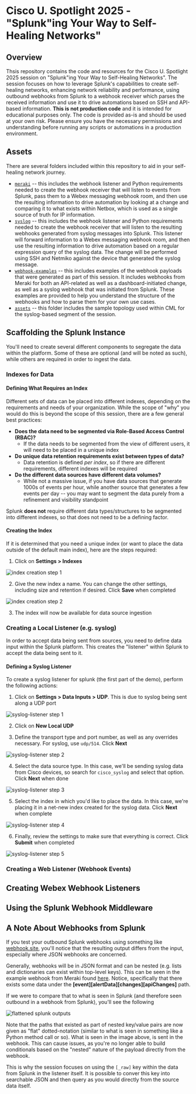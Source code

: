 # Cisco U. Spotlight 2025 - "Splunk"ing Your Way to Self-Healing Networks"

## Overview

Thsis repository contains the code and resources for the Cisco U. Spotlight 2025 session on "Splunk"ing Your Way to Self-Healing Networks". The session focuses on how to leverage Splunk's capabilities to create self-healing networks, enhancing network reliability and performance, using outbound webhooks from Splunk to a webhook receiver which parses the received information and use it to drive automations based on SSH and API-based information.  **This is not production code** and it is intended for educational purposes only. The code is provided as-is and should be used at your own risk. Please ensure you have the necessary permissions and understanding before running any scripts or automations in a production environment.

## Assets

There are several folders included within this repository to aid in your self-healing network journey.

- [`meraki`](https://github.com/qsnyder/spotlight-2025/tree/main/meraki) -- this includes the webhook listener and Python requirements needed to create the webhook receiver that will listen to events from Splunk, pass them to a Webex messaging webhook room, and then use the resulting information to drive automation by looking at a change and comparing it to what exists within Netbox, which is used as a single source of truth for IP information.
- [`syslog`](https://github.com/qsnyder/spotlight-2025/tree/main/syslog) -- this includes the webhook listener and Python requirements needed to create the webhook receiver that will listen to the resulting webhooks generated from syslog messages into Splunk.  This listener will forward information to a Webex messaging webhook room, and then use the resulting information to drive automation based on a regular expression query of the syslog data.  The change will be performed using SSH and Netmiko against the device that generated the syslog message.
- [`webhook-examples`](https://github.com/qsnyder/spotlight-2025/tree/main/webhook-examples) -- this includes examples of the webhook payloads that were generated as part of this session.  It includes webhooks from Meraki for both an API-related as well as a dashboard-initiated change, as well as a syslog webhook that was initiated from Splunk.  These examples are provided to help you understand the structure of the webhooks and how to parse them for your own use cases.
- [`assets`](https://github.com/qsnyder/spotlight-2025/tree/main/assets) -- this folder includes the sample topology used within CML for the syslog-based segment of the session.

## Scaffolding the Splunk Instance

You'll need to create several different components to segregate the data within the platform.  Some of these are optional (and will be noted as such), while others are required in order to ingest the data.

### Indexes for Data

#### Defining What Requires an Index

Different sets of data can be placed into different indexes, depending on the requirements and needs of your organization.  While the scope of "why" you would do this is beyond the scope of this session, there are a few general best practices:

- **Does the data need to be segmented via Role-Based Access Control (RBAC)?**
  - If the data needs to be segmented from the view of different users, it will need to be placed in a unique index
- **Do unique data retention requirements exist between types of data?**
  - Data retention is defined *per index*, so if there are different requirements, different indexes will be required
- **Do the different data sources have different data volumes?**
  - While not a massive issue, if you have data sources that generate 1000s of events per hour, while another source that generates a few events per day -- you may want to segment the data purely from a refinement and visibility standpoint

Splunk **does not** require different data types/structures to be segmented into different indexes, so that does not need to be a defining factor.

#### Creating the Index

If it is determined that you need a unique index (or want to place the data outside of the default main index), here are the steps required:

1. Click on **Settings > Indexes**

![index creation step 1](images/index-1.png)

2. Give the new index a name.  You can change the other settings, including size and retention if desired.  Click **Save** when completed

![index creation step 2](images/index-2.png)

3. The index will now be available for data source ingestion

### Creating a Local Listener (e.g. syslog)

In order to accept data being sent from sources, you need to define data input within the Splunk platform.  This creates the "listener" within Splunk to accept the data being sent to it.

#### Defining a Syslog Listener

To create a syslog listener for splunk (the first part of the demo), perform the following actions:

1. Click on **Settings > Data Inputs > UDP**.  This is due to syslog being sent along a UDP port

![syslog-listener step 1](images/udp-inputs.png)

2. Click on **New Local UDP**

3. Define the transport type and port number, as well as any overrides necessary.  For syslog, use `udp/514`.  Click **Next**

![syslog-listener step 2](images/syslog-1.png)

4. Select the data source type.  In this case, we'll be sending syslog data from Cisco devices, so search for `cisco_syslog` and select that option.  Click **Next** when done

![syslog-listener step 3](images/syslog-2.png)

5. Select the index in which you'd like to place the data.  In this case, we're placing it in a net-new index created for the syslog data.  Click **Next** when complete

![syslog-listener step 4](images/syslog-3.png)

6. Finally, review the settings to make sure that everything is correct.  Click **Submit** when completed

![syslog-listener step 5](images/syslog-4.png)

### Creating a Web Listener (Webhook Events)

## Creating Webex Webhook Listeners

## Using the Splunk Webhook Middleware

## A Note About Webhooks from Splunk

If you test your outbound Splunk webhooks using something like [webhook.site](https://www.webhook.site), you'll notice that the resulting output differs from the input, especially where JSON webhooks are concerned.

Generally, webhooks will be in JSON format and can be nested (e.g. lists and dictionaries can exist within top-level keys).  This can be seen in the example webhook from Meraki found [here](webhook-examples/meraki-api-webhook.json).  Notice, specifically that there exists some data under the **[event][alertData][changes][apiChanges]** path.

If we were to compare that to what is seen in Splunk (and therefore seen outbound in a webhook from Splunk), you'll see the following

![flattened splunk outputs](images/flattened-splunk.png)

Note that the paths that existed as part of nested key/value pairs are now given as "flat" dotted-notation (similar to what is seen in something like a Python method call or so).  What is seen in the image above, is sent in the webhook.  This can cause issues, as you're no longer able to build conditionals based on the "nested" nature of the payload directly from the webhook.

This is why the session focuses on using the `[_raw]` key within the data from Splunk in the listener itself.  It is possible to conver this key into searchable JSON and then query as you would directly from the source data itself.